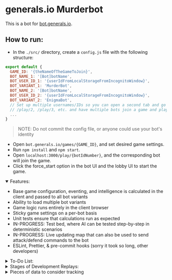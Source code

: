 # generals.io Murderbot

This is a bot for [bot.generals.io](http://bot.generals.io).
<!-- Read the tutorial associated with making a bot at [dev.generals.io/api#tutorial](http://dev.generals.io/api#tutorial). -->

## How to run:

- In the `./src/` directory, create a `config.js` file with the following structure:

```javascript
export default {
  GAME_ID: '{theNameOfTheGameToJoin}',
  BOT_NAME_1: '[Bot]botName',
  BOT_USER_ID_1: '{userIdFromLocalStorageFromIncognitoWindow}',
  BOT_VARIANT_1: 'MurderBot',
  BOT_NAME_2: '[Bot]botName',
  BOT_USER_ID_2: '{userIdFromLocalStorageFromIncognitoWindow}',
  BOT_VARIANT_2: 'EnigmaBot',
  // Set up multiple usernames/IDs so you can open a second tab and go to
  // /play/2, /play/3, etc. and have multiple bots join a game and play each other.
  ...
}
```
> NOTE: Do not commit the config file, or anyone could use your bot's identity

 - Open `bot.generals.io/games/{GAME_ID}`, and set desired game settings.
 - Run `npm install` and `npm start`.
 - Open `localhost:3000/play/{botIdNumber}`, and the corresponding bot will join the game.
 - Click the force_start option in the bot UI and the lobby UI to start the game.

<details open>

<summary>Features:</summary>

- Base game configuration, eventing, and intelligence is calculated in the client and passed to all bot variants
- Ability to load multiple bot variants
- Game logic runs entirely in the client browser
- Sticky game settings on a per-bot basis
- Unit tests ensure that calculations run as expected
- IN-PROGRESS: Test bed, where AI can be tested step-by-step in deterministic scenarios
- IN-PROGRESS: Live updating map that can also be used to send attack/defend commands to the bot
- ESLint, Prettier, & pre-commit hooks (sorry it took so long, other developers)

</details>

<details>

<summary>To-Do List:</summary>

- Efficient army consolidation, when discovered by a more powerful opponent
- Ruthless declaration of war, if an opponent with a known general location suddenly becomes vulnerable
- Ability to abort extended operations, if field conditions suddenly change
- Targeted exploration, not just random movement
- Add teammate recognition and ping generation and acknowledgement
- Send game logs to log section, instead of console
- On turn 50, consolidate all newly-generated troops and either attack, expand, explore, or defend
- Fuzzy recursive logic for army consolidation
  - Identify location of target
  - Only use the top x% armies
  - Identify the path the goes through the most other armies
  - If you have grabbed x% of desired armies, bail out early and execute

</details>

<details>

<summary>Stages of Development Replays:</summary>

- [most recent failure]
- https://bot.generals.io/replays/rgjawPwsF (top of the leaderboard the whole game, with aggressive city and general attack algorithm, missing defense strategy)
- https://bot.generals.io/replays/rgTpm28ot (1st 3-player win)
- https://bot.generals.io/replays/rl-2BbHiY (1st legitimate win, with initial general attack algorithm)
- https://bot.generals.io/replays/BltYNsCKY (1st near-win, with 2 captures, without any specific city or general attack targeting or army gathering implemented)
- https://bot.generals.io/replays/rgRdQY0tY (hyper-aggressive creep reclamation)
- https://bot.generals.io/replays/HgErmdnFt (fast creep queue added)
- https://bot.generals.io/replays/BlkI7vOYY (improved decision-making)
- https://bot.generals.io/replays/SerSfIDYF (1st bot win, fast attack with quick expansion)
- https://bot.generals.io/replays/BgvSl-mtK (2x speed, now explores without backtracking so much and uses most-recent army when possible)
- https://bot.generals.io/replays/SlYu2rhuY (now conquers cities, stupidly)
- https://bot.generals.io/replays/SeHYrHndY (doesn't just shift armies back and forth)
- Emphasize capture of empty spaces (opening 6 turns are optimal)
- Parse game state into actionable data, avoids attacking mountains
- Minimize looping and halt execution on game completion
- Separate socket logic from AI logic

</details>

<details>

<summary>Pieces of data to consider tracking</summary>

<pre>
let dataToTrack = {
  foreignPolicy /* mode */: 'CREEP|TURTLE|EXPLORE|EXPAND|DEFEND|CONSOLIDATE|GATHER|MURDER|DECOY|ATTACK|GAMBIT',
	itemsOfInterest: {
		availableCities: [
			{
				color: 'NEUTRAL',
				location: undefined,
				totalArmies: undefined,
			}
		],
		easiestTarget: {},
		biggestThreat: {},
		enemies: [
			{
				color: undefined,
				disposition: 'NEUTRAL|AGGRESSIVE|INVADING|SUICIDAL',
				generalLocation: undefined,
				generalStrength: undefined,
				knowsMyGeneralLocation: false,
				totalFriendlyArmiesKilled: undefined,
				totalArmies: undefined,
				totalLand: undefined,
			}
		],
		pointsOfAttack: [

		]
	}
}
</pre>

</details>
